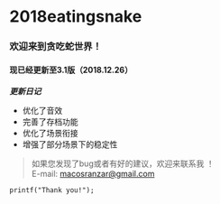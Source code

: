 # 2018eatingsnake

###    欢迎来到贪吃蛇世界！

####   现已经更新至3.1版（2018.12.26）

***更新日记***

* 优化了音效
* 完善了存档功能
* 优化了场景衔接
* 增强了部分场景下的稳定性

> 如果您发现了bug或者有好的建议，欢迎来联系我 ！  
> E-mail: macosranzar@gmail.com

`printf("Thank you!");`



